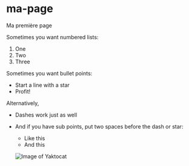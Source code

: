 # ma-page
Ma première page

Sometimes you want numbered lists:

1. One
2. Two
3. Three

Sometimes you want bullet points:

* Start a line with a star
* Profit!

Alternatively,

- Dashes work just as well
- And if you have sub points, put two spaces before the dash or star:
  - Like this
  - And this
  
  ![Image of Yaktocat](https://octodex.github.com/images/yaktocat.png)